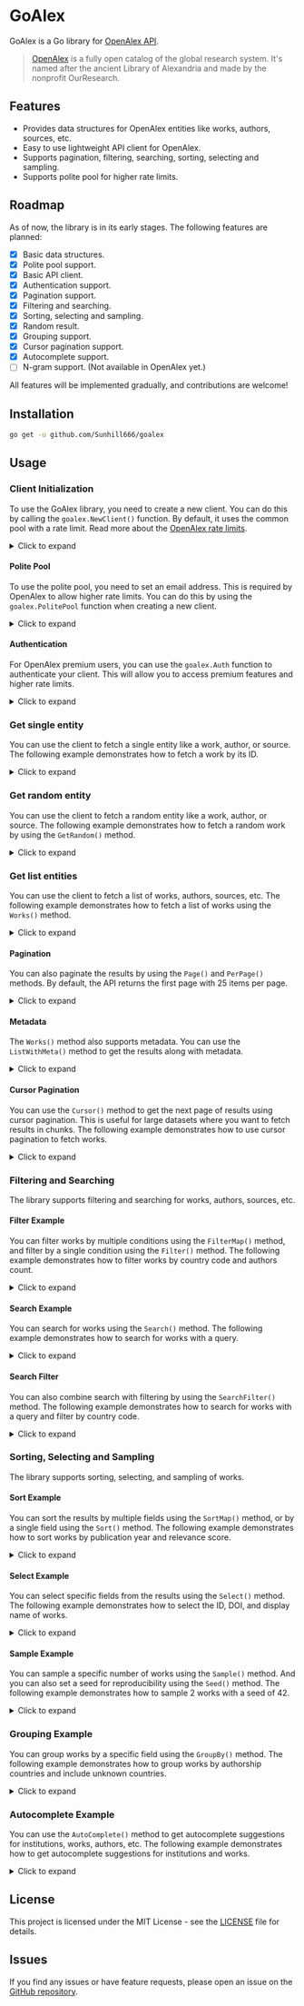 # GoAlex

GoAlex is a Go library for [OpenAlex API](https://docs.openalex.org/).

> [OpenAlex](https://openalex.org/) is a fully open catalog of the global research system. It's named after the ancient Library of Alexandria and made by the nonprofit OurResearch.

## Features

- Provides data structures for OpenAlex entities like works, authors, sources, etc.
- Easy to use lightweight API client for OpenAlex.
- Supports pagination, filtering, searching, sorting, selecting and sampling.
- Supports polite pool for higher rate limits.

## Roadmap

As of now, the library is in its early stages. The following features are planned:

- [x] Basic data structures.
- [x] Polite pool support.
- [x] Basic API client.
- [x] Authentication support.
- [x] Pagination support.
- [x] Filtering and searching.
- [x] Sorting, selecting and sampling.
- [x] Random result.
- [x] Grouping support.
- [x] Cursor pagination support.
- [x] Autocomplete support.
- [ ] N-gram support. (Not available in OpenAlex yet.)

All features will be implemented gradually, and contributions are welcome!

## Installation

```bash
go get -u github.com/Sunhill666/goalex
```

## Usage

### Client Initialization

To use the GoAlex library, you need to create a new client. You can do this by calling the `goalex.NewClient()` function. By default, it uses the common pool with a rate limit. Read more about the [OpenAlex rate limits](https://docs.openalex.org/how-to-use-the-api/rate-limits-and-authentication).

<details>

<summary>Click to expand</summary>

```go
package main

import "github.com/Sunhill666/goalex"

func main() {
    // Create a new client with common pool
    client := goalex.NewClient()
}
```

</details>

#### Polite Pool

To use the polite pool, you need to set an email address. This is required by OpenAlex to allow higher rate limits. You can do this by using the `goalex.PolitePool` function when creating a new client.

<details>

<summary>Click to expand</summary>

```go
package main

import "github.com/Sunhill666/goalex"

func main() {
    // Create a new client with polite pool
    client := goalex.NewClient(goalex.PolitePool("you@example.com"))
}
```

</details>

#### Authentication

For OpenAlex premium users, you can use the `goalex.Auth` function to authenticate your client. This will allow you to access premium features and higher rate limits.

<details>

<summary>Click to expand</summary>

```go
package main

import "github.com/Sunhill666/goalex"

func main() {
    // Create a new client with authentication
    client := goalex.NewClient(goalex.Auth("your_api_key"))
}
```

</details>

### Get single entity

You can use the client to fetch a single entity like a work, author, or source. The following example demonstrates how to fetch a work by its ID.

<details>

<summary>Click to expand</summary>

```go
package main

import (
    "encoding/json"
    "fmt"

    "github.com/Sunhill666/goalex"
)

// Example: Get a single work by ID
func main() {
    // Create a new client with polite pool
    client := goalex.NewClient(goalex.PolitePool("you@example.com"))

    // Fetch a work by its ID
    work, err := client.Works().Get("W2741809807")
    if err != nil {
        fmt.Printf("Error fetching work: %v\n", err)
        return
    }

    // Print the work
    workJSON, _ := json.MarshalIndent(work, "", "  ")
    fmt.Println("Work:", string(workJSON))
}
```

</details>

### Get random entity

You can use the client to fetch a random entity like a work, author, or source. The following example demonstrates how to fetch a random work by using the `GetRandom()` method.

<details>

<summary>Click to expand</summary>

```go
package main

import (
    "encoding/json"
    "fmt"

    "github.com/Sunhill666/goalex"
)

// Example: Get a single work by ID
func main() {
    // Create a new client with polite pool
    client := goalex.NewClient()

    // Fetch a work by its ID
    work, err := client.Works().GetRandom()
    if err != nil {
        fmt.Printf("Error fetching work: %v\n", err)
        return
    }

    // Print the work
    workJSON, _ := json.MarshalIndent(work, "", "  ")
    fmt.Println("Work:", string(workJSON))
}
```

</details>

### Get list entities

You can use the client to fetch a list of works, authors, sources, etc. The following example demonstrates how to fetch a list of works using the `Works()` method.

<details>

<summary>Click to expand</summary>

```go
package main

import (
    "encoding/json"
    "fmt"

    "github.com/Sunhill666/goalex"
)

// Example: Get list of works
func main() {
    // Create a new client with polite pool
    client := goalex.NewClient(goalex.PolitePool("you@example.com"))

    // Fetch a list of works
    works, err := client.Works().List()

    if err != nil {
        fmt.Printf("Error fetching works: %v\n", err)
        return
    }

    // Print the works
    for _, work := range works {
        workJSON, _ := json.MarshalIndent(work, "", "  ")
        fmt.Println("Works:", string(workJSON))
    }
}
```

</details>

#### Pagination

You can also paginate the results by using the `Page()` and `PerPage()` methods. By default, the API returns the first page with 25 items per page.

<details>

<summary>Click to expand</summary>

```go
package main

import (
    "encoding/json"
    "fmt"

    "github.com/Sunhill666/goalex"
)

// Example: Get list of works with custom pagination
func main() {
    // Create a new client with polite pool
    client := goalex.NewClient(goalex.PolitePool("you@example.com"))

    // Fetch a list of works with custom pagination
    works, err := client.Works().
        Page(1).     // Set the page number
        PerPage(10). // Set the number of items per page
        List()

    if err != nil {
        fmt.Printf("Error fetching works: %v\n", err)
        return
    }

    // Print the works
    for _, work := range works {
        workJSON, _ := json.MarshalIndent(work, "", "  ")
        fmt.Println("Works with custom pagination:", string(workJSON))
    }
}
```

</details>

#### Metadata

The `Works()` method also supports metadata. You can use the `ListWithMeta()` method to get the results along with metadata.

<details>

<summary>Click to expand</summary>

```go
package main

import (
    "encoding/json"
    "fmt"

    "github.com/Sunhill666/goalex"
)

// Example: Get list of works with metadata
func main() {
    // Create a new client with polite pool
    client := goalex.NewClient(goalex.PolitePool("you@example.com"))

    // Fetch a list of works
    worksWithMeta, err := client.Works().ListWithMeta()

    if err != nil {
        fmt.Printf("Error fetching works: %v\n", err)
        return
    }

    // Get results and metadata
    results, meta := worksWithMeta.Results, worksWithMeta.Meta

    // Print the works with metadata
    for _, work := range results {
        workJSON, _ := json.MarshalIndent(work, "", "  ")
        fmt.Println("Work results from `ListWithMeta()`:", string(workJSON))
    }
    // Print the metadata
    fmt.Printf("Metadata: %+v\n", meta)
}
```

</details>

#### Cursor Pagination

You can use the `Cursor()` method to get the next page of results using cursor pagination. This is useful for large datasets where you want to fetch results in chunks. The following example demonstrates how to use cursor pagination to fetch works.

<details>

<summary>Click to expand</summary>

```go
package main

import (
    "encoding/json"
    "fmt"

    "github.com/Sunhill666/goalex"
)

func main() {
    // Create a new client with polite pool
    client := goalex.NewClient()

    // Get autocomplete suggestions for institutions
    works, nextCursor, err := client.Works().Filter("publication_year", 2020).PerPage(100).Cursor()

    if err != nil {
        fmt.Printf("Error fetching completions: %v\n", err)
        return
    }

    // Print the works
    for _, work := range works {
        workJSON, _ := json.MarshalIndent(work, "", "  ")
        fmt.Println("Work:", string(workJSON))
    }

    nextWorks, _, err := client.Works().Filter("publication_year", 2020).PerPage(100).Cursor(nextCursor)

    if err != nil {
        fmt.Printf("Error fetching next completions: %v\n", err)
        return
    }

    // Print the next works
    for _, work := range nextWorks {
        workJSON, _ := json.MarshalIndent(work, "", "  ")
        fmt.Println("Next Work:", string(workJSON))
    }
}
```

</details>

### Filtering and Searching

The library supports filtering and searching for works, authors, sources, etc.

#### Filter Example

You can filter works by multiple conditions using the `FilterMap()` method, and filter by a single condition using the `Filter()` method. The following example demonstrates how to filter works by country code and authors count.

<details>

<summary>Click to expand</summary>

```go
package main

import (
    "encoding/json"
    "fmt"

    "github.com/Sunhill666/goalex"
)

// Example: Filter and search works
func main() {
    // Create a new client with polite pool
    client := goalex.NewClient(goalex.PolitePool("you@example.com"))

    // Fetch a list of works with filtering with multiple conditions.
    works, err := client.Works().FilterMap(map[string]any{
        "institutions.country_code": "fr+gb",
        "authors_count":             ">2",
    }).List()

    if err != nil {
        fmt.Printf("Error fetching works: %v\n", err)
        return
    }

    // Print the works
    for _, work := range works {
        workJSON, _ := json.MarshalIndent(work, "", "  ")
        fmt.Println("Works:", string(workJSON))
    }

    // Or filter with a single condition.
    works, err = client.Works().Filter("institutions.country_code", "fr+gb").List()

    if err != nil {
        fmt.Printf("Error fetching works: %v\n", err)
        return
    }

    // Print the works
    for _, work := range works {
        workJSON, _ := json.MarshalIndent(work, "", "  ")
        fmt.Println("Works with single filter condition:", string(workJSON))
    }
}
```

</details>

#### Search Example

You can search for works using the `Search()` method. The following example demonstrates how to search for works with a query.

<details>

<summary>Click to expand</summary>

```go
package main

import (
    "encoding/json"
    "fmt"

    "github.com/Sunhill666/goalex"
)

// Example: Search works
func main() {
    // Create a new client with polite pool
    client := goalex.NewClient(goalex.PolitePool("you@example.com"))
    // Search for works with a query
    works, err := client.Works().Search("machine learning").List()
    // Or, if you want to exact search
    // works, err = client.Works().Search("\"machine learning\"").List()
    if err != nil {
        fmt.Printf("Error searching works: %v\n", err)
        return
    }

    // Print the works
    for _, work := range works {
        workJSON, _ := json.MarshalIndent(work, "", "  ")
        fmt.Println("Search results:", string(workJSON))
    }
}
```

</details>

#### Search Filter

You can also combine search with filtering by using the `SearchFilter()` method. The following example demonstrates how to search for works with a query and filter by country code.

<details>

<summary>Click to expand</summary>

```go
package main

import (
    "encoding/json"
    "fmt"

    "github.com/Sunhill666/goalex"
)

// Example: Search works with filter
func main() {
    // Create a new client with polite pool
    client := goalex.NewClient(goalex.PolitePool("you@example.com"))

    // Search for works with a query and filter by country code
    works, err := client.Works().SearchFilter(map[string]string{
        "display_name": "surgery",
        "title":        "surgery",
    }, true).List() // Search without stemming
    if err != nil {
        fmt.Printf("Error fetching works: %v\n", err)
        return
    }

    // Print the works
    for _, work := range works {
        workJSON, _ := json.MarshalIndent(work, "", "  ")
        fmt.Println("Works:", string(workJSON))
    }
}
```

</details>

### Sorting, Selecting and Sampling

The library supports sorting, selecting, and sampling of works.

#### Sort Example

You can sort the results by multiple fields using the `SortMap()` method, or by a single field using the `Sort()` method. The following example demonstrates how to sort works by publication year and relevance score.

<details>

<summary>Click to expand</summary>

```go
package main

import (
    "encoding/json"
    "fmt"

    "github.com/Sunhill666/goalex"
)

// Example: Sort works
func main() {
    // Create a new client with polite pool
    client := goalex.NewClient(goalex.PolitePool("you@example.com"))

    // Fetch a list of works and sort them by publication year and relevance score
    works, err := client.Works().SearchFilter(map[string]string{
        "display_name": "bioplastics",
    }, false).SortMap(map[string]bool{
        "publication_year": true, // Descending order
        "relevance_score":  true, // Descending order
    }).List()
    if err != nil {
        fmt.Printf("Error fetching work: %v\n", err)
        return
    }

    // Print the sorted works
    for _, work := range works {
        workJSON, _ := json.MarshalIndent(work, "", "  ")
        fmt.Println("Sorted works:", string(workJSON))
    }

    // Or sort by a single field
    works, err = client.Works().Sort("publication_year", true).List()
    if err != nil {
        fmt.Printf("Error fetching works: %v\n", err)
        return
    }

    // Print the sorted works
    for _, work := range works {
        workJSON, _ := json.MarshalIndent(work, "", "  ")
        fmt.Println("Sorted works by single field:", string(workJSON))
    }
}
```

</details>

#### Select Example

You can select specific fields from the results using the `Select()` method. The following example demonstrates how to select the ID, DOI, and display name of works.

<details>

<summary>Click to expand</summary>

```go
package main

import (
    "encoding/json"
    "fmt"

    "github.com/Sunhill666/goalex"
)

func main() {
    // Create a new client with polite pool
    client := goalex.NewClient(goalex.PolitePool("you@example.com"))

    selectedWorks, err := client.Works().Select("id", "doi", "display_name").List()

    if err != nil {
        fmt.Printf("Error fetching works: %v\n", err)
        return
    }

    // Print the works
    for _, work := range selectedWorks {
        workJSON, _ := json.MarshalIndent(work, "", "  ")
        fmt.Println("Works:", string(workJSON))
    }
}
```

</details>

#### Sample Example

You can sample a specific number of works using the `Sample()` method. And you can also set a seed for reproducibility using the `Seed()` method. The following example demonstrates how to sample 2 works with a seed of 42.

<details>

<summary>Click to expand</summary>

```go
package main

import (
    "encoding/json"
    "fmt"

    "github.com/Sunhill666/goalex"
)

func main() {
    // Create a new client with polite pool
    client := goalex.NewClient(goalex.PolitePool("you@example.com"))

    sampleWorks, err := client.Works().Sample(2).Seed(42).List()

    if err != nil {
        fmt.Printf("Error fetching works: %v\n", err)
        return
    }

    // Print the works
    for _, work := range sampleWorks {
        workJSON, _ := json.MarshalIndent(work, "", "  ")
        fmt.Println("Works:", string(workJSON))
    }
}
```

</details>

### Grouping Example

You can group works by a specific field using the `GroupBy()` method. The following example demonstrates how to group works by authorship countries and include unknown countries.

<details>

<summary>Click to expand</summary>

```go
package main

import (
    "encoding/json"
    "fmt"

    "github.com/Sunhill666/goalex"
)

func main() {
    // Create a new client with polite pool
    client := goalex.NewClient()

    // Group works by authorship countries and include unknown
    groupWorks, err := client.Works().GroupBy("authorships.countries", true).ListGroupBy()

    if err != nil {
        fmt.Printf("Error fetching works: %v\n", err)
        return
    }

    // Print the works
    for _, work := range groupWorks {
        workJSON, _ := json.MarshalIndent(work, "", "  ")
        fmt.Println("Group Work:", string(workJSON))
    }
}
```

</details>

### Autocomplete Example

You can use the `AutoComplete()` method to get autocomplete suggestions for institutions, works, authors, etc. The following example demonstrates how to get autocomplete suggestions for institutions and works.

<details>

<summary>Click to expand</summary>

```go
package main

import (
    "encoding/json"
    "fmt"

    "github.com/Sunhill666/goalex"
)

func main() {
    // Create a new client with polite pool
    client := goalex.NewClient()

    // Get autocomplete suggestions for institutions
    completions, err := client.Institutions().AutoComplete("flori").List()

    if err != nil {
        fmt.Printf("Error fetching completions: %v\n", err)
        return
    }

    // Print the completions
    for _, completion := range completions {
        completionJSON, _ := json.MarshalIndent(completion, "", "  ")
        fmt.Println("Completion:", string(completionJSON))
    }

    // Get autocomplete suggestions for works with a specific filter
    withFilterAndSearch, err := client.Works().Filter("publication_year", 2010).Search("frogs").AutoComplete("greenhouse").List()

    if err != nil {
        fmt.Printf("Error fetching filtered and searched completions: %v\n", err)
        return
    }

    // Print the filtered and searched completions
    for _, completion := range withFilterAndSearch {
        completionJSON, _ := json.MarshalIndent(completion, "", "  ")
        fmt.Println("Completion:", string(completionJSON))
    }
}
```

</details>

## License

This project is licensed under the MIT License - see the [LICENSE](LICENSE) file for details.

## Issues

If you find any issues or have feature requests, please open an issue on the [GitHub repository](https://github.com/Sunhill666/goalex/issues).

